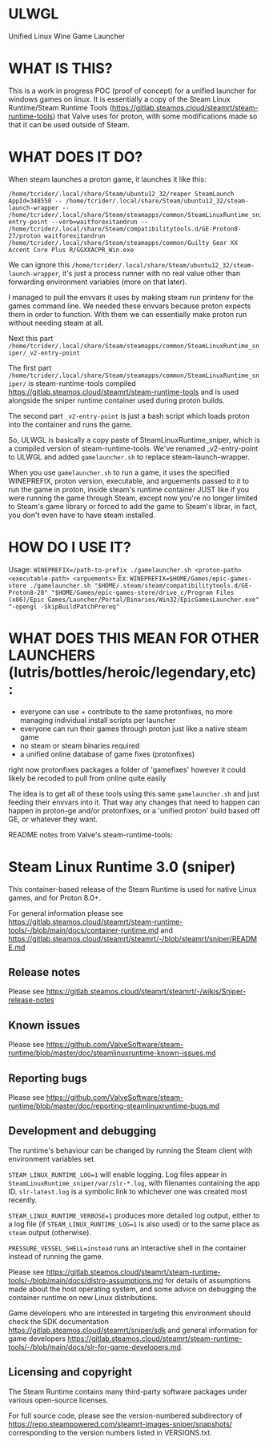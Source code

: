 # ULWGL
Unified Linux Wine Game Launcher


# WHAT IS THIS?

This is a work in progress POC (proof of concept) for a unified launcher for windows games on linux. It is essentially a copy of the Steam Linux Runtime/Steam Runtime Tools (https://gitlab.steamos.cloud/steamrt/steam-runtime-tools) that Valve uses for proton, with some modifications made so that it can be used outside of Steam.

# WHAT DOES IT DO?

When steam launches a proton game, it launches it like this:

```
/home/tcrider/.local/share/Steam/ubuntu12_32/reaper SteamLaunch AppId=348550 -- /home/tcrider/.local/share/Steam/ubuntu12_32/steam-launch-wrapper -- /home/tcrider/.local/share/Steam/steamapps/common/SteamLinuxRuntime_sniper/_v2-entry-point --verb=waitforexitandrun -- /home/tcrider/.local/share/Steam/compatibilitytools.d/GE-Proton8-27/proton waitforexitandrun /home/tcrider/.local/share/Steam/steamapps/common/Guilty Gear XX Accent Core Plus R/GGXXACPR_Win.exe
```

We can ignore this `/home/tcrider/.local/share/Steam/ubuntu12_32/steam-launch-wrapper`, it's just a process runner with no real value other than forwarding environment variables (more on that later).

I managed to pull the envvars it uses by making steam run printenv for the games command line. We needed these envvars because proton expects them in order to function. With them we can essentially make proton run without needing steam at all.

Next this part `/home/tcrider/.local/share/Steam/steamapps/common/SteamLinuxRuntime_sniper/_v2-entry-point`

The first part `/home/tcrider/.local/share/Steam/steamapps/common/SteamLinuxRuntime_sniper/` is steam-runtime-tools compiled https://gitlab.steamos.cloud/steamrt/steam-runtime-tools and is used alongside the sniper runtime container used during proton builds.

The second part `_v2-entry-point` is just a bash script which loads proton into the container and runs the game.

So, ULWGL is basically a copy paste of SteamLinuxRuntime_sniper, which is a compiled version of steam-runtime-tools. We've renamed _v2-entry-point to ULWGL and added `gamelauncher.sh` to replace steam-launch-wrapper.

When you use `gamelauncher.sh` to run a game, it uses the specified WINEPREFIX, proton version, executable, and arguements passed to it to run the game in proton, inside steam's runtime container JUST like if you were running the game through Steam, except now you're no longer limited to Steam's game library or forced to add the game to Steam's librar, in fact, you don't even have to have steam installed.

# HOW DO I USE IT?

Usage:
  `WINEPREFIX=/path-to-prefix ./gamelauncher.sh <proton-path> <executable-path> <arguements>`
Ex:
  `WINEPREFIX=$HOME/Games/epic-games-store ./gamelauncher.sh "$HOME/.steam/steam/compatibilitytools.d/GE-Proton8-28" "$HOME/Games/epic-games-store/drive_c/Program Files (x86)/Epic Games/Launcher/Portal/Binaries/Win32/EpicGamesLauncher.exe" "-opengl -SkipBuildPatchPrereq"`

# WHAT DOES THIS MEAN FOR OTHER LAUNCHERS (lutris/bottles/heroic/legendary,etc):

- everyone can use + contribute to the same protonfixes, no more managing individual install scripts per launcher
- everyone can run their games through proton just like a native steam game
- no steam or steam binaries required
- a unified online database of game fixes (protonfixes)

right now protonfixes packages a folder of 'gamefixes' however it could likely be recoded to pull from online quite easily

The idea is to get all of these tools using this same `gamelauncher.sh` and just feeding their envvars into it. That way any changes that need to happen can happen in proton-ge and/or protonfixes, or a 'unified proton' build based off GE, or whatever they want.



README notes from Valve's steam-runtime-tools:

Steam Linux Runtime 3.0 (sniper)
================================

This container-based release of the Steam Runtime is used for native
Linux games, and for Proton 8.0+.

For general information please see
<https://gitlab.steamos.cloud/steamrt/steam-runtime-tools/-/blob/main/docs/container-runtime.md>
and
<https://gitlab.steamos.cloud/steamrt/steamrt/-/blob/steamrt/sniper/README.md>

Release notes
-------------

Please see
<https://gitlab.steamos.cloud/steamrt/steamrt/-/wikis/Sniper-release-notes>

Known issues
------------

Please see
<https://github.com/ValveSoftware/steam-runtime/blob/master/doc/steamlinuxruntime-known-issues.md>

Reporting bugs
--------------

Please see
<https://github.com/ValveSoftware/steam-runtime/blob/master/doc/reporting-steamlinuxruntime-bugs.md>

Development and debugging
-------------------------

The runtime's behaviour can be changed by running the Steam client with
environment variables set.

`STEAM_LINUX_RUNTIME_LOG=1` will enable logging. Log files appear in
`SteamLinuxRuntime_sniper/var/slr-*.log`, with filenames containing the app ID.
`slr-latest.log` is a symbolic link to whichever one was created most
recently.

`STEAM_LINUX_RUNTIME_VERBOSE=1` produces more detailed log output,
either to a log file (if `STEAM_LINUX_RUNTIME_LOG=1` is also used) or to
the same place as `steam` output (otherwise).

`PRESSURE_VESSEL_SHELL=instead` runs an interactive shell in the
container instead of running the game.

Please see
<https://gitlab.steamos.cloud/steamrt/steam-runtime-tools/-/blob/main/docs/distro-assumptions.md>
for details of assumptions made about the host operating system, and some
advice on debugging the container runtime on new Linux distributions.

Game developers who are interested in targeting this environment should
check the SDK documentation <https://gitlab.steamos.cloud/steamrt/sniper/sdk>
and general information for game developers
<https://gitlab.steamos.cloud/steamrt/steam-runtime-tools/-/blob/main/docs/slr-for-game-developers.md>.

Licensing and copyright
-----------------------

The Steam Runtime contains many third-party software packages under
various open-source licenses.

For full source code, please see the version-numbered subdirectory of
<https://repo.steampowered.com/steamrt-images-sniper/snapshots/>
corresponding to the version numbers listed in VERSIONS.txt.
